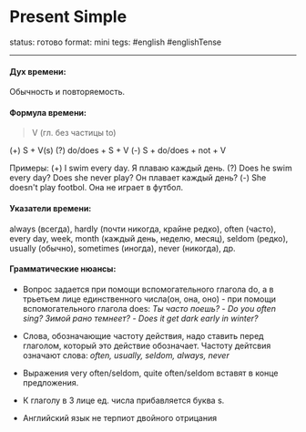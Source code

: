 # Present Simple

status: готово
format: mini
tegs: #english #englishTense

---
#### Дух времени: 
Обычность и повторяемость.


#### Формула времени: 
>V (гл. без частицы to) 

(+) S + V(s) 
(?) do/does + S + V 
(-) S + do/does + not + V 

Примеры:
(+) I swim every day. Я плаваю каждый день.
(?) Does he swim every day? Does she never play? Он плавает каждый день?
(-) She doesn't play footbol. Она не играет в футбол.

#### Указатели времени:
always (всегда), hardly (почти никогда, крайне редко), often (часто), every day, week, month (каждый день, неделю, месяц), seldom (редко), usually (обычно), sometimes (иногда), never (никогда), др.
 
#### Грамматические нюансы: 
- Вопрос задается при помощи вспомогательного глагола do, а в трьетьем лице единственного числа(он, она, оно) - при помощи вспомогательного глагола does: 
*Ты часто поешь? - Do you often sing? 
Зимой рано темнеет? - Does it get dark early in winter?*
 
- Слова, обозначающие частоту действия, надо ставить перед глаголом, который это действие обозначает. Частоту дейтсвия означают слова: 
*often, usually, seldom, always, never*

- Выражения very often/seldom, quite often/seldom вставят в конце предложения. 

- К глаголу в 3 лице ед. числа прибавляется буква s. 

- Английский язык не терпиот двойного отрицания